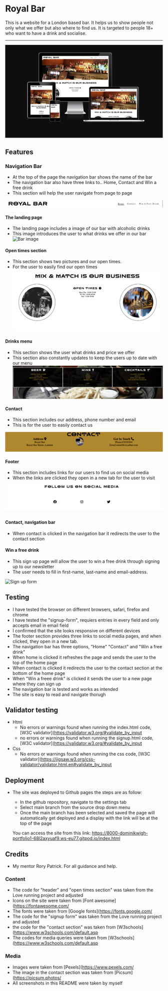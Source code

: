 # Royal Bar #

This is a website for a London based bar. It helps us to show people not only what we offer but also where to find us. It is targeted to people 18+ who want to have a drink and socialise.

- - - -

![responsive image acroos four devices](documentation/responsive%20image.png)

## Features ##

### Navigation Bar ###

* At the top of the page the navigation bar shows the name of the bar
* The navigation bar also have three links to.. Home, Contact and Win a free drink
* This section will help the user navigate from page to page

![Navigation bar](documentation/Navigation.png)

#### The landing page ####
* The landing page includes a image of our bar with alcoholic drinks 
* This image introduces the user to what drinks we offer in our bar
![Bar image](documentation/bar%20image%20.png)

#### Open times section ####
* This section shows two pictures and our open times. 
* For the user to easily find our open times 
![opentimes and two pictures](documentation/opentimes%20.png)


#### Drinks menu #### 
* This section shows the user what drinks and price we offer
* This section also constantly updates to keep the users up to date with our menu 
![Drinks menu](documentation/drinksmenu.png)

#### Contact ####
* This section includes our address, phone number and email 
* This is for the user to easily contact us 

![Contact information](documentation/contact.png)


#### Footer #### 
* This section includes links for our users to find us on social media 
* When the links are clicked they open in a new tab for the user to visit 

![Fo0ter with social media links](documentation/footer.png)

#### Contact, navigation bar ####
* When contact is clicked in the navigation bar it redirects the user to the contact section 


#### Win a free drink #### 
* This sign up page will allow the user to win a free drink through signing up to our newsletter 
* The user needs to fill in first-name, last-name and email-address. 

![Sign up form](documentation/win%20a%20free%20drink.png)



## Testing ##

* I have tested the browser on different browsers, safari, firefox and chrome  
* I have tested the "signup-form", requiers entries in every field and only accepts email in email field 
* I confirmed that the site looks responsive on different devices
* The footer section provides three links to social media pages, and when clicked, they open in a new tab. 
* The navigation bar has three options, "Home" "Contact" and "Win a free drink" 
* When home is clicked it refreshes the page and sends the user to the top of the home page  
* When contact is clicked it redirects the user to the contact section at the bottom of the home page 
* When "Win a freee drink" is clicked it sends the user to a new page where they can sign up  
* The navigation bar is tested and works as intended 
* The site is easy to read and navigate thorugh  

## Validator testing ##
* Html 
   * No errors or warnings found when running the index.html code, [W3C validator](https://validator.w3.org/#validate_by_input
   * no errors or warnings found when running the signup.html code, [W3C validator](https://validator.w3.org/#validate_by_input
* Css
   * No errors or warnings found when running the css code, [W3C validator](https://jigsaw.w3.org/css-validator/validator.html.en#validate_by_input


## Deployment ##

* The site was deployed to Github pages the steps are as follow:
  * In the github repository, navigate to the settings tab 
  * Select main branch from the source drop down menu  
  * Once the main branch has been selected and saved the page will automatically get deployed and a display with the link will be at the top of the page 

  You can access the site from this link: https://8000-dominikwigh-portfolio1-68l2axyuaf9.ws-eu77.gitpod.io/index.html

## Credits ##
* My mentor Rory Patrick. For all guidance and help. 
### Content ###
 * The code for "header" and "open times section" was taken from the Love running project and adjusted 
 * Icons on the site were taken from [Font awesome](https://fontawesome.com/
 * The fonts were taken from [Google fonts](https://fonts.google.com/
 * The code for the "signup form" was taken from the Love running project and adjusted
 * the code for the "contact section" was taken from [W3schools](https://www.w3schools.com/default.asp
 * The codes for media queries were taken from [W3schools](https://www.w3schools.com/default.asp
 
### Media ### 
 * Images were taken from [Pexels](https://www.pexels.com/
 * The image in the contact section was taken from [Picsum](https://picsum.photos/
 * All screenshots in this README were taken by myself







